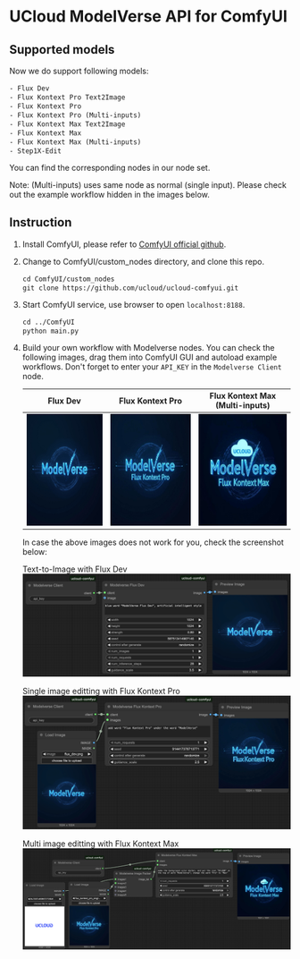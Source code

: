 # UCloud ModelVerse API for ComfyUI

## Supported models

Now we do support following models:

    - Flux Dev
    - Flux Kontext Pro Text2Image
    - Flux Kontext Pro 
    - Flux Kontext Pro (Multi-inputs)
    - Flux Kontext Max Text2Image
    - Flux Kontext Max 
    - Flux Kontext Max (Multi-inputs)
    - Step1X-Edit

You can find the corresponding nodes in our node set.

Note: (Multi-inputs) uses same node as normal (single input). Please check out the example workflow hidden in the images below.

## Instruction

1. Install ComfyUI, please refer to [ComfyUI official github](https://github.com/comfyanonymous/ComfyUI).

2. Change to ComfyUI/custom_nodes directory, and clone this repo.

    ```
    cd ComfyUI/custom_nodes
    git clone https://github.com/ucloud/ucloud-comfyui.git
    ```

3. Start ComfyUI service, use browser to open `localhost:8188`.

    ```
    cd ../ComfyUI
    python main.py
    ```

4. Build your own workflow with Modelverse nodes. You can check the following images, drag them into ComfyUI GUI and autoload example workflows. Don't forget to enter your `API_KEY` in the `Modelverse Client` node.

    | Flux Dev | Flux Kontext Pro | Flux Kontext Max (Multi-inputs) |
    |:-:|:-:|:-:|
    | <img src="assets/flux_dev.png"  width="200" height="200"> | <img src="assets/flux_kontext_pro_single.png"  width="200" height="200"> | <img src="assets/flux_kontext_max_multi.png"  width="200" height="200"> |

    In case the above images does not work for you, check the screenshot below:

    Text-to-Image with Flux Dev
    ![Text-to-Image](assets/screenshot-flux_dev.png)

    Single image editting with Flux Kontext Pro
    ![single-input](assets/screenshot-flux_kontext_pro.png)

    Multi image editting with Flux Kontext Max
    ![Multi-inputs](assets/screenshot-flux_kontext_max.png)